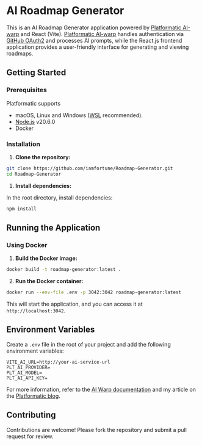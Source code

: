 # AI Roadmap Generator

This is an AI Roadmap Generator application powered by [Platformatic AI-warp](https://github.com/platformatic/ai-warp) and React (Vite). [Platformatic AI-warp](https://github.com/platformatic/ai-warp) handles authentication via [GitHub OAuth2](https://docs.github.com/en/apps/oauth-apps/building-oauth-apps/creating-an-oauth-app) and processes AI prompts, while the React.js frontend application provides a user-friendly interface for generating and viewing roadmaps.

## Getting Started 
### Prerequisites

Platformatic supports 
- macOS, Linux and Windows ([WSL](https://docs.microsoft.com/windows/wsl/) recommended).
- [Node.js](https://nodejs.org/) v20.6.0
- Docker 

### Installation

1. **Clone the repository:**

```sh
git clone https://github.com/iamfortune/Roadmap-Generator.git
cd Roadmap-Generator 
```

1. **Install dependencies:**

In the root directory, install dependencies:

```sh
npm install
```

## Running the Application
### Using Docker

1. **Build the Docker image:**

```sh
docker build -t roadmap-generator:latest .
```

2. **Run the Docker container:**

```sh 
docker run --env-file .env -p 3042:3042 roadmap-generator:latest
```

This will start the application, and you can access it at `http://localhost:3042`.

## Environment Variables

Create a `.env` file in the root of your project and add the following environment variables:

```env
VITE_AI_URL=http://your-ai-service-url
PLT_AI_PROVIDER=
PLT_AI_MODEL=
PLT_AI_API_KEY=
```

For more information, refer to the [AI Warp documentation](https://github.com/platformatic/ai-warp?tab=readme-ov-file#documentation) and my article on the [Platformatic blog](https://blog.platformatic.dev/building-ai-applications-with-platformatic-ai-warp).


## Contributing

Contributions are welcome! Please fork the repository and submit a pull request for review.


